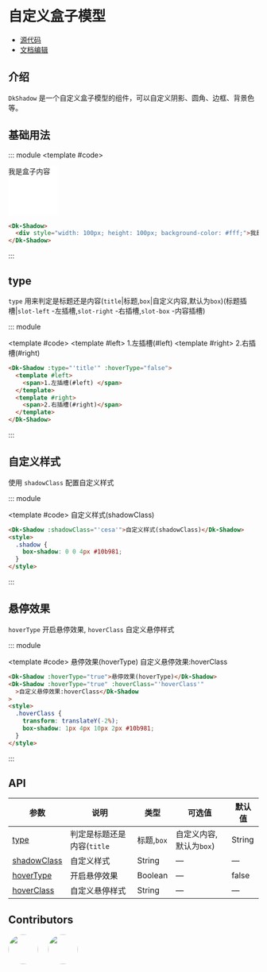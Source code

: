 # 自定义盒子模型

- [源代码](https://github.com/dk-plus-ui/dk-plus-ui/tree/master/packages/components/dkshadow)
- [文档编辑](https://github.com/dk-plus-ui/dk-plus-ui/blob/master/docs/components/shadow.md)

## 介绍

`DkShadow` 是一个自定义盒子模型的组件，可以自定义阴影、圆角、边框、背景色等。

## 基础用法

::: module
<template #code>
<Dk-Shadow>
<div style="width: 100px; height: 100px; background-color: #fff;">我是盒子内容</div>
</Dk-Shadow>
</template>

```html
<Dk-Shadow>
  <div style="width: 100px; height: 100px; background-color: #fff;">我是盒子内容</div>
</Dk-Shadow>
```

:::

## <a id='type'>type</a>

`type` 用来判定是标题还是内容(`title`|标题,`box`|自定义内容,默认为`box`)(标题插槽|`slot-left` -左插槽,`slot-right` -右插槽,`slot-box` -内容插槽)

::: module

<template #code>
<Dk-Shadow :type="'title'" :hoverType="false">
  <template #left>
    <span>1.左插槽(#left) </span>
  </template>
  <template #right>
    <span>2.右插槽(#right)</span>
  </template>
</Dk-Shadow>
</template>

```html
<Dk-Shadow :type="'title'" :hoverType="false">
  <template #left>
    <span>1.左插槽(#left) </span>
  </template>
  <template #right>
    <span>2.右插槽(#right)</span>
  </template>
</Dk-Shadow>
```

:::


## <a id='shadowClass'>自定义样式</a>

使用 `shadowClass` 配置自定义样式

::: module

<template #code>
<Dk-Shadow :shadowClass="'shadow'">自定义样式(shadowClass)</Dk-Shadow>

<style>
  .shadow {
    box-shadow: 0 0 4px var(--vp-c-green);
  }
</style>
</template>

```html
<Dk-Shadow :shadowClass="'cesa'">自定义样式(shadowClass)</Dk-Shadow>
<style>
  .shadow {
    box-shadow: 0 0 4px #10b981;
  }
</style>
```

:::

## <a id='hoverType'>悬停效果</a>

`hoverType` 开启悬停效果, `hoverClass` 自定义悬停样式

::: module

<template #code>
<Dk-Shadow :hoverType="true">悬停效果(hoverType)</Dk-Shadow>
<Dk-Shadow :hoverType="true" :hoverClass="'hoverClass'">自定义悬停效果:hoverClass</Dk-Shadow>

<style>
  .hoverClass {
    transform: translateY(-2%);
    box-shadow: 1px 4px 10px 2px var(--vp-c-green);
  }
</style>
</template>

```html
<Dk-Shadow :hoverType="true">悬停效果(hoverType)</Dk-Shadow>
<Dk-Shadow :hoverType="true" :hoverClass="'hoverClass'"
  >自定义悬停效果:hoverClass</Dk-Shadow
>
<style>
  .hoverClass {
    transform: translateY(-2%);
    box-shadow: 1px 4px 10px 2px #10b981;
  }
</style>
```

:::

## API

| 参数       | 说明                                                                 | 类型    | 可选值 | 默认值 |
| ---------- | -------------------------------------------------------------------- | ------- | ------ | ------ |
| [type](#type)       | 判定是标题还是内容(`title`|标题,`box`|自定义内容,默认为`box`) | String  | —      | box    |
| [shadowClass](#shadowClass)| 自定义样式 | String  | —      | —    |
| [hoverType](#hoverType)  | 开启悬停效果 | Boolean | —      | false  |
| [hoverClass](#hoverType) | 自定义悬停样式 | String  | —      | —      |


## Contributors

<div style='display: flex;'>
  <a href="https://github.com/dk-plus-ui" target="_blank">
    <img style='width:60px;height:60px;border-radius: 50%;' src="https://avatars.githubusercontent.com/u/88755587?v=4" />
  </a>
  <a href="https://github.com/dk-plus-ui" target="_blank" style='margin-left:20px;'>
    <img style='width:60px;height:60px;border-radius: 50%;' src="https://avatars.githubusercontent.com/u/117073291?s=64&v=4">
  </a>
</div>
